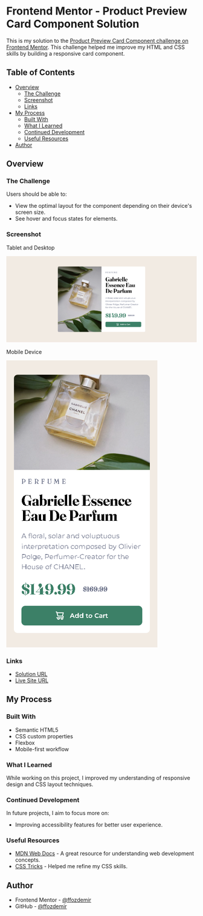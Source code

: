 # Frontend Mentor - Product Preview Card Component Solution

This is my solution to the [Product Preview Card Component challenge on Frontend Mentor](https://www.frontendmentor.io/challenges/product-preview-card-component-GO7UmttRfa). This challenge helped me improve my HTML and CSS skills by building a responsive card component.

## Table of Contents

- [Overview](#overview)
  - [The Challenge](#the-challenge)
  - [Screenshot](#screenshot)
  - [Links](#links)
- [My Process](#my-process)
  - [Built With](#built-with)
  - [What I Learned](#what-i-learned)
  - [Continued Development](#continued-development)
  - [Useful Resources](#useful-resources)
- [Author](#author)

## Overview

### The Challenge

Users should be able to:

- View the optimal layout for the component depending on their device's screen size.
- See hover and focus states for elements.

### Screenshot

Tablet and Desktop

![Tablet and Desktop](./images/screenshot.jpg)

Mobile Device

![Mobile Device](./images/screenshot-mobile.jpg)

### Links

- [Solution URL](https://github.com/ffozdemir/product-preview-card-component)
- [Live Site URL](https://yourusername.github.io/product-preview-card-component)

## My Process

### Built With

- Semantic HTML5
- CSS custom properties
- Flexbox
- Mobile-first workflow

### What I Learned

While working on this project, I improved my understanding of responsive design and CSS layout techniques.

### Continued Development

In future projects, I aim to focus more on:

- Improving accessibility features for better user experience.

### Useful Resources

- [MDN Web Docs](https://developer.mozilla.org/) - A great resource for understanding web development concepts.
- [CSS Tricks](https://css-tricks.com/) - Helped me refine my CSS skills.

## Author

- Frontend Mentor - [@ffozdemir](https://www.frontendmentor.io/profile/ffozdemir)
- GitHub - [@ffozdemir](https://github.com/ffozdemir)
